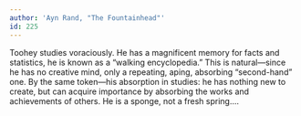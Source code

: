 ```yaml
---
author: 'Ayn Rand, "The Fountainhead"'
id: 225
---
```


Toohey studies voraciously. He has a magnificent memory for facts and statistics, he is known as a “walking encyclopedia.” This is natural—since he has no creative mind, only a repeating, aping, absorbing “second-hand” one. By the same token—his absorption in studies: he has nothing new to create, but can acquire importance by absorbing the works and achievements of others. He is a sponge, not a fresh spring....